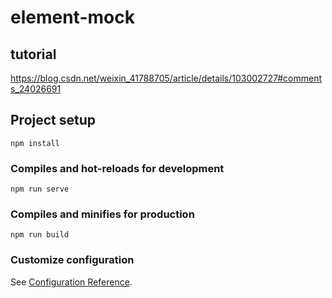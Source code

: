 # element-mock

## tutorial
https://blog.csdn.net/weixin_41788705/article/details/103002727#comments_24026691

## Project setup
```
npm install
```

### Compiles and hot-reloads for development
```
npm run serve
```

### Compiles and minifies for production
```
npm run build
```

### Customize configuration
See [Configuration Reference](https://cli.vuejs.org/config/).

